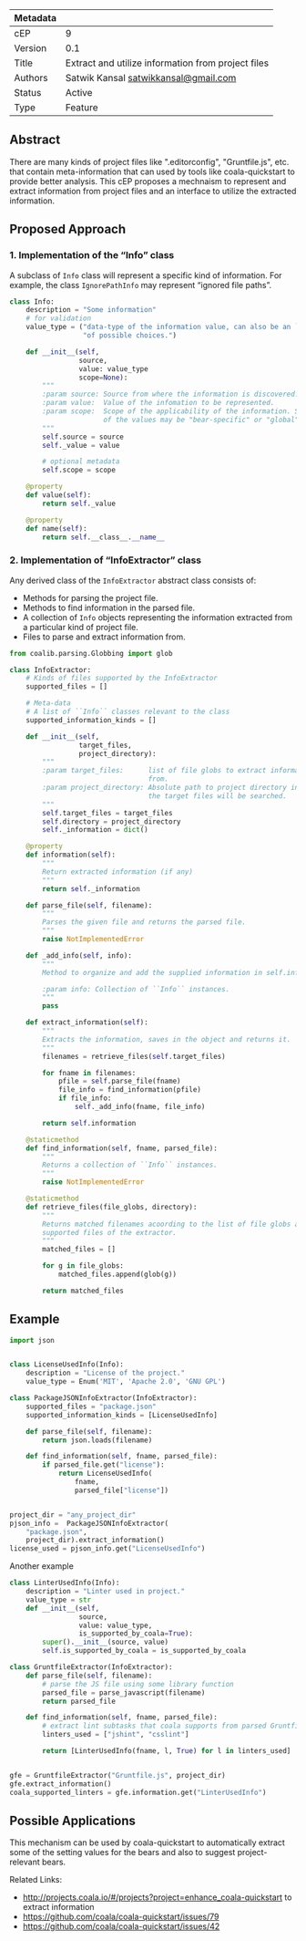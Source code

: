 | Metadata     |                                                          |
| ------------ |----------------------------------------------------------|
| cEP          | 9                                                        |
| Version      | 0.1                                                      |
| Title        | Extract and utilize information from project files       |
| Authors      | Satwik Kansal <satwikkansal@gmail.com>                   |
| Status       | Active                                                   |
| Type         | Feature                                                  |

## Abstract

There are many kinds of project files like ".editorconfig", "Gruntfile.js", etc. that contain meta-information that can used by tools like coala-quickstart to provide better analysis. This cEP proposes a mechnaism to represent and extract information from project files and an interface to utilize the extracted information.

## Proposed Approach

### 1. Implementation of the “Info” class

A subclass of `Info` class will represent a specific kind of information. For example, the class `IgnorePathInfo` may represent “ignored file paths”.

```py
class Info:
    description = "Some information"
    # for validation
    value_type = ("data-type of the information value, can also be an ``Enum``"
                  "of possible choices.")

    def __init__(self,
                 source,
                 value: value_type
                 scope=None):
        """
        :param source: Source from where the information is discovered.
        :param value:  Value of the infomation to be represented.
        :param scope:  Scope of the applicability of the information. Some
                       of the values may be "bear-specific" or "global".
        """
        self.source = source
        self._value = value

        # optional metadata
        self.scope = scope

    @property
    def value(self):
        return self._value

    @property
    def name(self):
        return self.__class__.__name__
```


### 2. Implementation of “InfoExtractor” class

Any derived class of the `InfoExtractor` abstract class consists of:
- Methods for parsing the project file.
- Methods to find information in the parsed file.
- A collection of `Info` objects representing the information extracted from a particular kind of project file.
- Files to parse and extract information from.

```py
from coalib.parsing.Globbing import glob

class InfoExtractor:
    # Kinds of files supported by the InfoExtractor
    supported_files = []

    # Meta-data
    # A list of ``Info`` classes relevant to the class
    supported_information_kinds = []

    def __init__(self,
                 target_files,
                 project_directory):
        """
        :param target_files:      list of file globs to extract information
                                  from.
        :param project_directory: Absolute path to project directory in which
                                  the target files will be searched.
        """
        self.target_files = target_files
        self.directory = project_directory
        self._information = dict()

    @property
    def information(self):
        """
        Return extracted information (if any)
        """
        return self._information

    def parse_file(self, filename):
        """
        Parses the given file and returns the parsed file.
        """
        raise NotImplementedError

    def _add_info(self, info):
        """
        Method to organize and add the supplied information in self.information attribute.

        :param info: Collection of ``Info`` instances.
        """
        pass

    def extract_information(self):
        """
        Extracts the information, saves in the object and returns it.
        """
        filenames = retrieve_files(self.target_files)

        for fname in filenames:
            pfile = self.parse_file(fname)
            file_info = find_information(pfile)
            if file_info:
                self._add_info(fname, file_info)

        return self.information

    @staticmethod
    def find_information(self, fname, parsed_file):
        """
        Returns a collection of ``Info`` instances.
        """
        raise NotImplementedError

    @staticmethod
    def retrieve_files(file_globs, directory):
        """
        Returns matched filenames acoording to the list of file globs and
        supported files of the extractor.
        """
        matched_files = []

        for g in file_globs:
            matched_files.append(glob(g))

        return matched_files
```

## Example

```py
import json


class LicenseUsedInfo(Info):
    description = "License of the project."
    value_type = Enum('MIT', 'Apache 2.0', 'GNU GPL')

class PackageJSONInfoExtractor(InfoExtractor):
    supported_files = "package.json"
    supported_information_kinds = [LicenseUsedInfo]

    def parse_file(self, filename):
        return json.loads(filename)

    def find_information(self, fname, parsed_file):
        if parsed_file.get("license"):
            return LicenseUsedInfo(
                fname,
                parsed_file["license"])


project_dir = "any_project_dir"
pjson_info =  PackageJSONInfoExtractor(
    "package.json",
    project_dir).extract_information()
license_used = pjson_info.get("LicenseUsedInfo")
```

Another example
```py
class LinterUsedInfo(Info):
    description = "Linter used in project."
    value_type = str
    def __init__(self,
                 source,
                 value: value_type,
                 is_supported_by_coala=True):
        super().__init__(source, value)
        self.is_supported_by_coala = is_supported_by_coala

class GruntfileExtractor(InfoExtractor):
    def parse_file(self, filename):
        # parse the JS file using some library function
        parsed_file = parse_javascript(filename)
        return parsed_file

    def find_information(self, fname, parsed_file):
        # extract lint subtasks that coala supports from parsed Gruntfile.js
        linters_used = ["jshint", "csslint"]

        return [LinterUsedInfo(fname, l, True) for l in linters_used]


gfe = GruntfileExtractor("Gruntfile.js", project_dir)
gfe.extract_information()
coala_supported_linters = gfe.information.get("LinterUsedInfo")
```

## Possible Applications

This mechanism can be used by coala-quickstart to automatically extract some of the setting values for the bears and also to suggest project-relevant bears.

Related Links:
- http://projects.coala.io/#/projects?project=enhance_coala-quickstart to extract information
- https://github.com/coala/coala-quickstart/issues/79
- https://github.com/coala/coala-quickstart/issues/42

